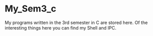 # My_Sem3_c
My programs written in the 3rd semester in C are stored here. Of the interesting things here you can find my Shell and IPC.

